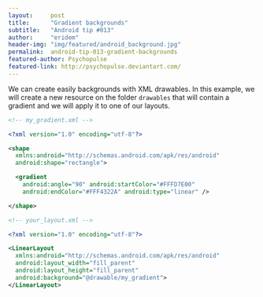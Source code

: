 ```yaml
---
layout:     post
title:      "Gradient backgrounds"
subtitle:   "Android tip #013"
author:     "eridem"
header-img: "img/featured/android_background.jpg"
permalink:  android-tip-013-gradient-backgrounds
featured-author: Psychopulse
featured-link: http://psychopulse.deviantart.com/
---
```


We can create easily backgrounds with XML drawables. In this example, we will create a new resource on the folder `drawables` that will contain a gradient and we will apply it to one of our layouts.

```xml
<!-- my_gradient.xml -->

<?xml version="1.0" encoding="utf-8"?>

<shape
  xmlns:android="http://schemas.android.com/apk/res/android"
  android:shape="rectangle">

  <gradient 
    android:angle="90" android:startColor="#FFFD7E00"
    android:endColor="#FFF4322A" android:type="linear" />

</shape>
```

```xml
<!-- your_layout.xml -->

<?xml version="1.0" encoding="utf-8"?>

<LinearLayout
  xmlns:android="http://schemas.android.com/apk/res/android"
  android:layout_width="fill_parent"
  android:layout_height="fill_parent"
  android:background="@drawable/my_gradient">
</LinearLayout>
```
